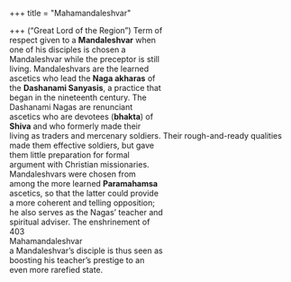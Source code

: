 +++
title = "Mahamandaleshvar"

+++
(“Great Lord of the Region”) Term of  
respect given to a **Mandaleshvar** when  
one of his disciples is chosen a  
Mandaleshvar while the preceptor is still  
living. Mandaleshvars are the learned  
ascetics who lead the **Naga akharas** of  
the **Dashanami Sanyasis**, a practice that  
began in the nineteenth century. The  
Dashanami Nagas are renunciant  
ascetics who are devotees (**bhakta**) of  
**Shiva** and who formerly made their  
living as traders and mercenary soldiers. Their rough-and-ready qualities  
made them effective soldiers, but gave  
them little preparation for formal  
argument with Christian missionaries.  
Mandaleshvars were chosen from  
among the more learned **Paramahamsa**  
ascetics, so that the latter could provide  
a more coherent and telling opposition;  
he also serves as the Nagas’ teacher and  
spiritual adviser. The enshrinement of  
403  
Mahamandaleshvar  
a Mandaleshvar’s disciple is thus seen as  
boosting his teacher’s prestige to an  
even more rarefied state.